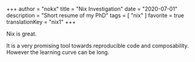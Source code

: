 +++
author = "nokx"
title = "Nix Investigation"
date = "2020-07-01"
description = "Short resume of my PhD"
tags = [ "nix" ]
favorite = true
translationKey = "nix1"
+++

Nix is great.

It is a very promising tool towards reproducible code and
composability. However the learning curve can be long.



